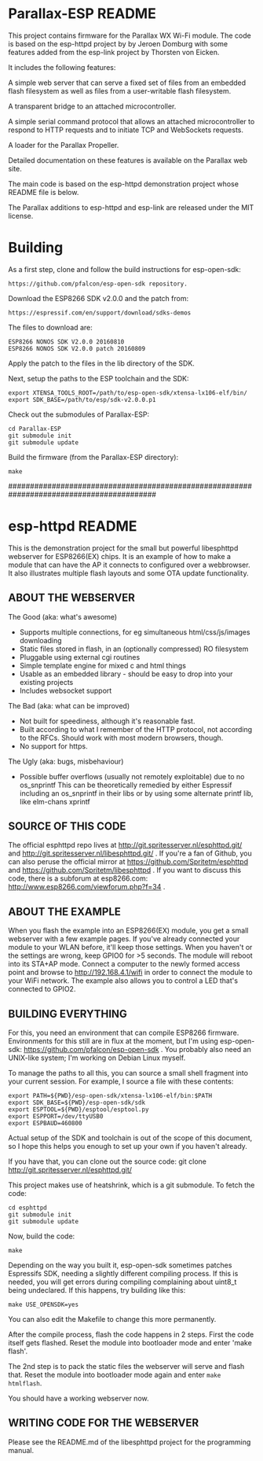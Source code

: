 # Parallax-ESP README #

This project contains firmware for the Parallax WX Wi-Fi module. The code is based on
the esp-httpd project by by Jeroen Domburg with some features added from the esp-link
project by Thorsten von Eicken.

It includes the following features:

A simple web server that can serve a fixed set of files from an embedded flash filesystem
as well as files from a user-writable flash filesystem.

A transparent bridge to an attached microcontroller.

A simple serial command protocol that allows an attached microcontroller to respond to
HTTP requests and to initiate TCP and WebSockets requests.

A loader for the Parallax Propeller.

Detailed documentation on these features is available on the Parallax web site.

The main code is based on the esp-httpd demonstration project whose README file is below.

The Parallax additions to esp-httpd and esp-link are released under the MIT license.

# Building

As a first step, clone and follow the build instructions for esp-open-sdk:

    https://github.com/pfalcon/esp-open-sdk repository.

Download the ESP8266 SDK v2.0.0 and the patch from:

    https://espressif.com/en/support/download/sdks-demos

The files to download are:

    ESP8266 NONOS SDK V2.0.0 20160810
    ESP8266 NONOS SDK V2.0.0 patch 20160809

Apply the patch to the files in the lib directory of the SDK.

Next, setup the paths to the ESP toolchain and the SDK:

    export XTENSA_TOOLS_ROOT=/path/to/esp-open-sdk/xtensa-lx106-elf/bin/
    export SDK_BASE=/path/to/esp/sdk-v2.0.0.p1

Check out the submodules of Parallax-ESP:

    cd Parallax-ESP
    git submodule init
    git submodule update

Build the firmware (from the Parallax-ESP directory):

    make

##########################################################################################

# esp-httpd README #

This is the demonstration project for the small but powerful libesphttpd webserver 
for ESP8266(EX) chips. It is an example of how to make a module that can have 
the AP it connects to configured over a webbrowser. It also illustrates multiple 
flash layouts and some OTA update functionality.

## ABOUT THE WEBSERVER ##

The Good (aka: what's awesome)
 - Supports multiple connections, for eg simultaneous html/css/js/images downloading
 - Static files stored in flash, in an (optionally compressed) RO filesystem
 - Pluggable using external cgi routines
 - Simple template engine for mixed c and html things
 - Usable as an embedded library - should be easy to drop into your existing projects
 - Includes websocket support

The Bad (aka: what can be improved)
 - Not built for speediness, although it's reasonable fast.
 - Built according to what I remember of the HTTP protocol, not according to the
   RFCs. Should work with most modern browsers, though.
 - No support for https.

The Ugly (aka: bugs, misbehaviour)
- Possible buffer overflows (usually not remotely exploitable) due to no os_snprintf
  This can be theoretically remedied by either Espressif including an os_snprintf in 
  their libs or by using some alternate printf lib, like elm-chans xprintf

## SOURCE OF THIS CODE ##
The official esphttpd repo lives at http://git.spritesserver.nl/esphttpd.git/ and
http://git.spritesserver.nl/libesphttpd.git/ . If you're a fan of Github, you can also
peruse the official mirror at https://github.com/Spritetm/esphttpd and https://github.com/Spritetm/libesphttpd . If
you want to discuss this code, there is a subforum at esp8266.com: http://www.esp8266.com/viewforum.php?f=34 .


## ABOUT THE EXAMPLE ##

When you flash the example into an ESP8266(EX) module, you get a small webserver with a few example
pages. If you've already connected your module to your WLAN before, it'll keep those settings. When
you haven't or the settings are wrong, keep GPIO0 for >5 seconds. The module will reboot into
its STA+AP mode. Connect a computer to the newly formed access point and browse to 
http://192.168.4.1/wifi in order to connect the module to your WiFi network. The example also
allows you to control a LED that's connected to GPIO2.

## BUILDING EVERYTHING ##

For this, you need an environment that can compile ESP8266 firmware. Environments for this still
are in flux at the moment, but I'm using esp-open-sdk: https://github.com/pfalcon/esp-open-sdk .
You probably also need an UNIX-like system; I'm working on Debian Linux myself. 

To manage the paths to all this, you can source a small shell fragment into your current session. For
example, I source a file with these contents:

	export PATH=${PWD}/esp-open-sdk/xtensa-lx106-elf/bin:$PATH
	export SDK_BASE=${PWD}/esp-open-sdk/sdk
	export ESPTOOL=${PWD}/esptool/esptool.py
	export ESPPORT=/dev/ttyUSB0
	export ESPBAUD=460800

Actual setup of the SDK and toolchain is out of the scope of this document, so I hope this helps you
enough to set up your own if you haven't already. 

If you have that, you can clone out the source code:
git clone http://git.spritesserver.nl/esphttpd.git/

This project makes use of heatshrink, which is a git submodule. To fetch the code:

	cd esphttpd
	git submodule init
	git submodule update

Now, build the code:

	make

Depending on the way you built it, esp-open-sdk sometimes patches Espressifs SDK, needing a slightly different
compiling process. If this is needed, you will get errors during compiling complaining about uint8_t being
undeclared. If this happens, try building like this:

	make USE_OPENSDK=yes

You can also edit the Makefile to change this more permanently.

After the compile process, flash the code happens in 2 steps. First the code itself gets flashed. Reset the module into bootloader
mode and enter 'make flash'.

The 2nd step is to pack the static files the webserver will serve and flash that. Reset the module into
bootloader mode again and enter `make htmlflash`.

You should have a working webserver now.

## WRITING CODE FOR THE WEBSERVER ##

Please see the README.md of the libesphttpd project for the programming manual.


